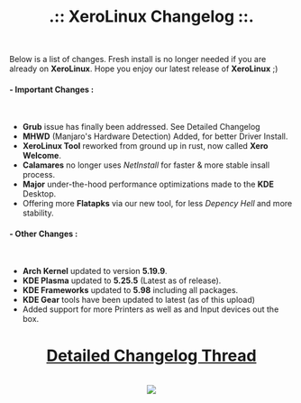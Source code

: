 # <center>.:: XeroLinux Changelog ::.</center>

<br />

Below is a list of changes. Fresh install is no longer needed if you are already on **XeroLinux**. Hope you enjoy our latest release of **XeroLinux** ;)


#### - Important Changes :
<br />

- **Grub** issue has finally been addressed. See <span>Detailed Changelog</span>
- **MHWD** (Manjaro's Hardware Detection) Added, for better Driver Install.
- **XeroLinux Tool** reworked from ground up in rust, now called **Xero Welcome**.
- **Calamares** no longer uses _NetInstall_ for faster & more stable insall process.
- **Major** under-the-hood performance optimizations made to the **KDE** Desktop.
- Offering more **Flatapks** via our new tool, for less *Depency Hell* and more stability.

#### - Other Changes :
<br />

- **Arch Kernel** updated to version **5.19.9**.
- **KDE Plasma** updated to **5.25.5** (Latest as of release).
- **KDE Frameworks** updated to **5.98** including all packages.
- **KDE Gear** tools have been updated to latest (as of this upload)
- Added support for more Printers as well as and Input devices out the box.

# <center><a href="https://forum.xerolinux.xyz/thread-4.html" target="_blank">Detailed Changelog Thread</a>
<br />
<center> <img src="https://img.shields.io/sourceforge/dw/xerolinux.svg"> </center>
